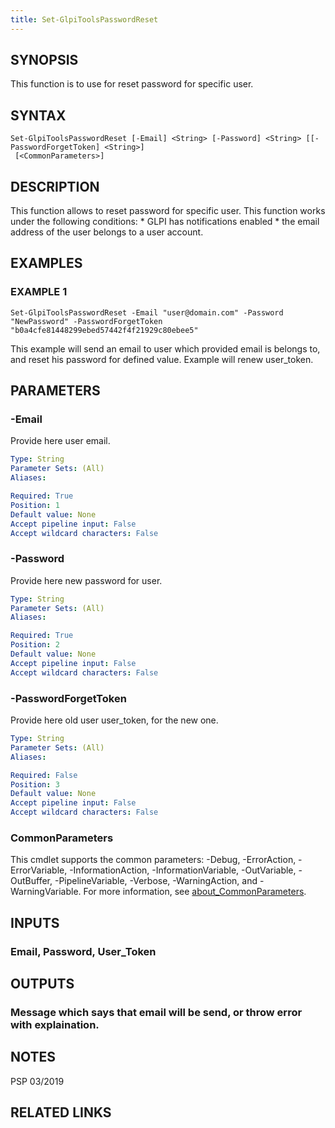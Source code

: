```yaml
---
title: Set-GlpiToolsPasswordReset
---
```


## SYNOPSIS
This function is to use for reset password for specific user.

## SYNTAX

```
Set-GlpiToolsPasswordReset [-Email] <String> [-Password] <String> [[-PasswordForgetToken] <String>]
 [<CommonParameters>]
```

## DESCRIPTION
This function allows to reset password for specific user. 
This function works under the following conditions: * GLPI has notifications enabled * the email address of the user belongs to a user account.

## EXAMPLES

### EXAMPLE 1
```
Set-GlpiToolsPasswordReset -Email "user@domain.com" -Password "NewPassword" -PasswordForgetToken "b0a4cfe81448299ebed57442f4f21929c80ebee5"
```

This example will send an email to user which provided email is belongs to, and reset his password for defined value.
Example will renew user_token.

## PARAMETERS

### -Email
Provide here user email.

```yaml
Type: String
Parameter Sets: (All)
Aliases:

Required: True
Position: 1
Default value: None
Accept pipeline input: False
Accept wildcard characters: False
```

### -Password
Provide here new password for user.

```yaml
Type: String
Parameter Sets: (All)
Aliases:

Required: True
Position: 2
Default value: None
Accept pipeline input: False
Accept wildcard characters: False
```

### -PasswordForgetToken
Provide here old user user_token, for the new one.

```yaml
Type: String
Parameter Sets: (All)
Aliases:

Required: False
Position: 3
Default value: None
Accept pipeline input: False
Accept wildcard characters: False
```

### CommonParameters
This cmdlet supports the common parameters: -Debug, -ErrorAction, -ErrorVariable, -InformationAction, -InformationVariable, -OutVariable, -OutBuffer, -PipelineVariable, -Verbose, -WarningAction, and -WarningVariable. For more information, see [about_CommonParameters](http://go.microsoft.com/fwlink/?LinkID=113216).

## INPUTS

### Email, Password, User_Token
## OUTPUTS

### Message which says that email will be send, or throw error with explaination.
## NOTES
PSP 03/2019

## RELATED LINKS

